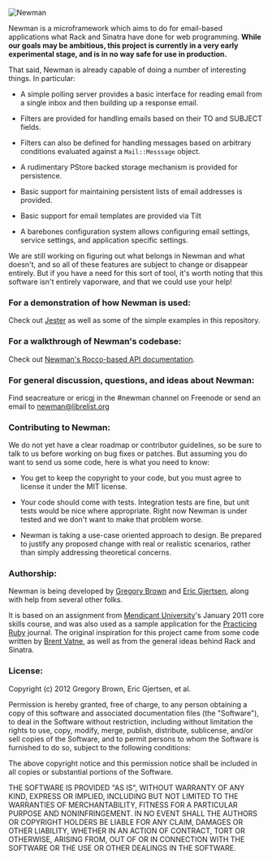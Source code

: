 ![Newman](http://i.imgur.com/92bZB.jpg)

Newman is a microframework which aims to do for email-based 
applications what Rack and Sinatra have done for web programming. **While our
goals may be ambitious, this project is
currently in a very early experimental stage, and is in no way safe for use in
production.** 

That said, Newman is already capable of doing a number of interesting things. In
particular:

* A simple polling server provides a basic interface for
  reading email from a single inbox and then building up a response email.

* Filters are provided for handling emails based on their TO and SUBJECT fields.

* Filters can also be defined for handling messages based on arbitrary
  conditions evaluated against a `Mail::Messsage` object.

* A rudimentary PStore backed storage mechanism is provided for persistence.

* Basic support for maintaining persistent lists of email addresses is
  provided.

* Basic support for email templates are provided via Tilt

* A barebones configuration system allows configuring email settings, service
  settings, and application specific settings.

We are still working on figuring out what belongs in Newman and what doesn't,
and so all of these features are subject to change or disappear entirely. But if
you have a need for this sort of tool, it's worth noting that this software
isn't entirely vaporware, and that we could use your help!

### For a demonstration of how Newman is used:

Check out [Jester](http://github.com/mendicant-university/jester) as well as some of the
simple examples in this repository.

### For a walkthrough of Newman's codebase:

Check out [Newman's Rocco-based API documentation](http://mendicant-university.github.com/newman/lib/newman.html).

### For general discussion, questions, and ideas about Newman:

Find seacreature or ericgj in the #newman channel on Freenode or send an email to newman@librelist.org

### Contributing to Newman:

We do not yet have a clear roadmap or contributor guidelines, so be sure to talk
to us before working on bug fixes or patches. But assuming you do want to send
us some code, here is what you need to know:

* You get to keep the copyright to your code, but you must agree to license it
  under the MIT license.

* Your code should come with tests. Integration tests are fine, but unit tests
  would be nice where appropriate. Right now Newman is under tested and we don't
  want to make that problem worse.

* Newman is taking a use-case oriented approach to design. Be prepared to
  justify any proposed change with real or realistic scenarios, rather than
  simply addressing theoretical concerns.

### Authorship:

Newman is being developed by [Gregory Brown](http://community.mendicantuniversity.org/people/sandal)
and [Eric Gjertsen](http://community.mendicantuniversity.org/people/ericgj), along with 
help from several other folks. 

It is based on an assignment from [Mendicant
University](http://mendicantuniversity.org)'s January 2011 core
skills course, and was also used as a sample application for the [Practicing Ruby](http://practicingruby.com)
journal. The original inspiration for this project came from some code
written by [Brent Vatne](http://community.mendicantuniversity.org/people/brentvatne), 
as well as from the general ideas behind Rack and Sinatra.

### License:

Copyright (c) 2012 Gregory Brown, Eric Gjertsen, et al.

Permission is hereby granted, free of charge, to any person obtaining a copy of this software and associated documentation files (the "Software"), to deal in the Software without restriction, including without limitation the rights to use, copy, modify, merge, publish, distribute, sublicense, and/or sell copies of the Software, and to permit persons to whom the Software is furnished to do so, subject to the following conditions:

The above copyright notice and this permission notice shall be included in all copies or substantial portions of the Software.

THE SOFTWARE IS PROVIDED "AS IS", WITHOUT WARRANTY OF ANY KIND, EXPRESS OR IMPLIED, INCLUDING BUT NOT LIMITED TO THE WARRANTIES OF MERCHANTABILITY, FITNESS FOR A PARTICULAR PURPOSE AND NONINFRINGEMENT. IN NO EVENT SHALL THE AUTHORS OR COPYRIGHT HOLDERS BE LIABLE FOR ANY CLAIM, DAMAGES OR OTHER LIABILITY, WHETHER IN AN ACTION OF CONTRACT, TORT OR OTHERWISE, ARISING FROM, OUT OF OR IN CONNECTION WITH THE SOFTWARE OR THE USE OR OTHER DEALINGS IN THE SOFTWARE.

